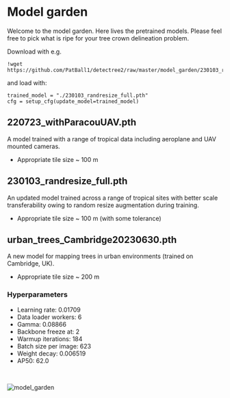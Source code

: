 # Model garden

Welcome to the model garden. Here lives the pretrained models. Please feel free
to pick what is ripe for your tree crown delineation problem.

Download with e.g.

```
!wget https://github.com/PatBall1/detectree2/raw/master/model_garden/230103_randresize_full.pth
```

and load with:

```
trained_model = "./230103_randresize_full.pth"
cfg = setup_cfg(update_model=trained_model)
```

## 220723_withParacouUAV.pth

A model trained with a range of tropical data including aeroplane and UAV
mounted cameras.

* Appropriate tile size ~ 100 m

## 230103_randresize_full.pth

An updated model trained across a range of tropical sites with better scale
transferability owing to random resize augmentation during training.

* Appropriate tile size ~ 100 m (with some tolerance)

## urban_trees_Cambridge20230630.pth

A new model for mapping trees in urban environments (trained on Cambridge, UK).

* Appropriate tile size ~ 200 m

### Hyperparameters

- Learning rate: 0.01709
- Data loader workers: 6
- Gamma: 0.08866
- Backbone freeze at: 2
- Warmup iterations: 184
- Batch size per image: 623
- Weight decay: 0.006519
- AP50: 62.0

&nbsp;
&nbsp;

![model_garden](https://i.imgur.com/uc5fCoi.jpeg)
